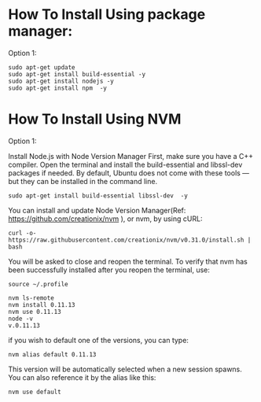 # How To Install Using package manager:
Option 1: 
```
sudo apt-get update
sudo apt-get install build-essential -y
sudo apt-get install nodejs -y
sudo apt-get install npm  -y
```

# How To Install Using NVM

Option 1: 

Install Node.js with Node Version Manager
First, make sure you have a C++ compiler. Open the terminal and install the build-essential and libssl-dev packages if needed. By default, Ubuntu does not come with these tools — but they can be installed in the command line.
```
sudo apt-get install build-essential libssl-dev  -y
```

You can install and update Node Version Manager(Ref: https://github.com/creationix/nvm ), or nvm, by using cURL:

```
curl -o- https://raw.githubusercontent.com/creationix/nvm/v0.31.0/install.sh | bash
```
You will be asked to close and reopen the terminal. To verify that nvm has been successfully installed after you reopen the terminal, use:
```
source ~/.profile

nvm ls-remote
nvm install 0.11.13
nvm use 0.11.13
node -v
v.0.11.13
```
if you wish to default one of the versions, you can type:
```
nvm alias default 0.11.13
```
This version will be automatically selected when a new session spawns. You can also reference it by the alias like this:
```
nvm use default
```
